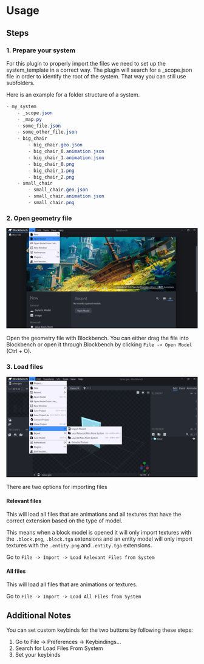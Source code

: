 # Usage

## Steps 

### 1. Prepare your system
For this plugin to properly import the files we need to set up the system_template in a correct way. The plugin will search for a _scope.json file in order to identify the root of the system. That way you can still use subfolders. 

Here is an example for a folder structure of a system.

```java
- my_system
    - _scope.json
    - _map.py
    - some_file.json
    - some_other_file.json
    - big_chair
        - big_chair.geo.json
        - big_chair_0.animation.json
        - big_chair_1.animation.json
        - big_chair_0.png
        - big_chair_1.png
        - big_chair_2.png  
    - small_chair
        - small_chair.geo.json
        - small_chair.animation.json
        - small_chair.png                        
```

### 2. Open geometry file
![](./usage/open_model.png)

Open the geometry file with Blockbench. You can either drag the file into Blockbench or open it through Blockbench by clicking `File -> Open Model` (Ctrl + O).


### 3. Load files
![](./usage/import_files.png)

There are two options for importing files

#### Relevant files
This will load all files that are animations and all textures that have the correct extension based on the type of model. 

This means when a block model is opened it will only import textures with the `.block.png`, `.block.tga` extensions and an entity model will only import textures with the `.entity.png` and `.entity.tga` extensions.

Go to `File -> Import -> Load Relevant Files from System`

#### All files
This will load all files that are animations or textures.

Go to `File -> Import -> Load All Files from System`

## Additional Notes
You can set custom keybinds for the two buttons by following these steps:

1. Go to File -> Preferences -> Keybindings...
2. Search for Load Files From System
3. Set your keybinds